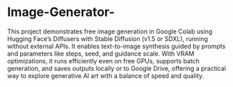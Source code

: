 # Image-Generator-
This project demonstrates free image generation in Google Colab using Hugging Face’s Diffusers with Stable Diffusion (v1.5 or SDXL), running without external APIs. It enables text-to-image synthesis guided by prompts and parameters like steps, seed, and guidance scale. With VRAM optimizations, it runs efficiently even on free GPUs, supports batch generation, and saves outputs locally or to Google Drive, offering a practical way to explore generative AI art with a balance of speed and quality.

